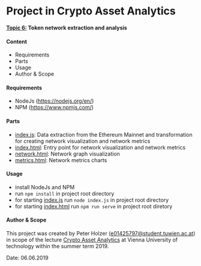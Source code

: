 # Project in Crypto Asset Analytics

<b><u>Topic 6:</u> Token network extraction and analysis</b>

#### Content
- Requirements
- Parts
- Usage
- Author & Scope

#### Requirements
- NodeJs (https://nodejs.org/en/)
- NPM (https://www.npmjs.com/)

#### Parts
- <u>index.js</u>: Data extraction from the Ethereum Mainnet and transformation for creating network visualization and network metrics
- <u>index.html</u>: Entry point for network visualization and network metrics
- <u>network.html</u>: Network graph visualization
- <u>metrics.html</u>: Network metrics charts

#### Usage
- install NodeJs and NPM
- run <code>npm install</code> in project root directory
- for starting <u>index.js</u> run <code>node index.js</code> in project root directory
- for starting <u>index.html</u> run <code>npm run serve</code> in project root diretory

#### Author & Scope
This project was created by Peter Holzer (e01425797@student.tuwien.ac.at) in scope of the lecture <u>Crypto Asset Analytics</u> 
at Vienna University of technology within the summer term 2019\.

Date: 06.06.2019
